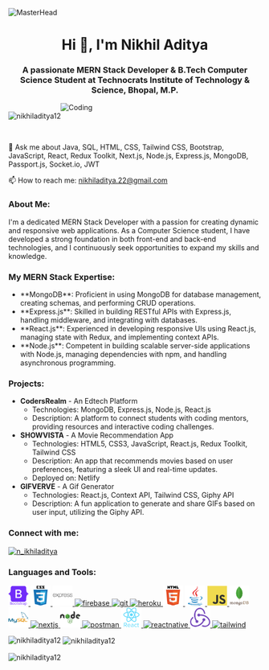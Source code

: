
![MasterHead ](https://img.freepik.com/free-photo/3d-portrait-people_23-2150793856.jpg?t=st=1722313729~exp=1722317329~hmac=a948f57e06eea844bbb8e377d2ecaabeb2d31fbddd4fbae01cf086e72d9aa0b8&w=1060)
<h1 align="center">Hi 👋, I'm Nikhil Aditya</h1>
<h3 align="center">A passionate MERN Stack Developer & B.Tech Computer Science Student at Technocrats Institute of Technology & Science, Bhopal, M.P.</h3>
<img align="right" alt="Coding" width="400" src="https://cdn.dribbble.com/users/1162077/screenshots/3848914/programmer.gif" />
<p align="left">
  <img src="https://komarev.com/ghpvc/?username=nikhiladitya12&label=Profile%20views&color=0e75b6&style=flat" alt="nikhiladitya12" />
</p>
<p align="left">
  <a href="https://twitter.com/" target="blank">
    <img src="https://img.shields.io/twitter/follow/?logo=twitter&style=for-the-badge" alt="" />
  </a>
</p>
💬 Ask me about Java, SQL, HTML, CSS, Tailwind CSS, Bootstrap, JavaScript, React, Redux Toolkit, Next.js, Node.js, Express.js, MongoDB, Passport.js, Socket.io, JWT

📫 How to reach me: nikhiladitya.22@gmail.com

<h3 align="left">About Me:</h3>
<p>
I'm a dedicated MERN Stack Developer with a passion for creating dynamic and responsive web applications. As a Computer Science student, I have developed a strong foundation in both front-end and back-end technologies, and I continuously seek opportunities to expand my skills and knowledge.
</p>
<h3 align="left">My MERN Stack Expertise:</h3>
<ul>
  <li>**MongoDB**: Proficient in using MongoDB for database management, creating schemas, and performing CRUD operations.</li>
  <li>**Express.js**: Skilled in building RESTful APIs with Express.js, handling middleware, and integrating with databases.</li>
  <li>**React.js**: Experienced in developing responsive UIs using React.js, managing state with Redux, and implementing context APIs.</li>
  <li>**Node.js**: Competent in building scalable server-side applications with Node.js, managing dependencies with npm, and handling asynchronous programming.</li>
</ul>
<h3 align="left">Projects:</h3>
<ul>
  <li>
    <b>CodersRealm</b> - An Edtech Platform
    <ul>
      <li>Technologies: MongoDB, Express.js, Node.js, React.js</li>
      <li>Description: A platform to connect students with coding mentors, providing resources and interactive coding challenges.</li>
    </ul>
  </li>
  <li>
    <b>SHOWVISTA</b> - A Movie Recommendation App
    <ul>
      <li>Technologies: HTML5, CSS3, JavaScript, React.js, Redux Toolkit, Tailwind CSS</li>
      <li>Description: An app that recommends movies based on user preferences, featuring a sleek UI and real-time updates.</li>
      <li>Deployed on: Netlify</li>
    </ul>
  </li>
  <li>
    <b>GIFVERVE</b> - A Gif Generator
    <ul>
      <li>Technologies: React.js, Context API, Tailwind CSS, Giphy API</li>
      <li>Description: A fun application to generate and share GIFs based on user input, utilizing the Giphy API.</li>
    </ul>
  </li>
</ul>
<h3 align="left">Connect with me:</h3>
<p align="left">
  <a href="https://instagram.com/n_ikhiladitya" target="blank">
    <img align="center" src="https://raw.githubusercontent.com/rahuldkjain/github-profile-readme-generator/master/src/images/icons/Social/instagram.svg" alt="n_ikhiladitya" height="30" width="40" />
  </a>
</p>
<h3 align="left">Languages and Tools:</h3>
<p align="left">
  <a href="https://getbootstrap.com" target="_blank" rel="noreferrer">
    <img src="https://raw.githubusercontent.com/devicons/devicon/master/icons/bootstrap/bootstrap-plain-wordmark.svg" alt="bootstrap" width="40" height="40"/>
  </a> 
  <a href="https://www.w3schools.com/css/" target="_blank" rel="noreferrer">
    <img src="https://raw.githubusercontent.com/devicons/devicon/master/icons/css3/css3-original-wordmark.svg" alt="css3" width="40" height="40"/>
  </a> 
  <a href="https://expressjs.com" target="_blank" rel="noreferrer">
    <img src="https://raw.githubusercontent.com/devicons/devicon/master/icons/express/express-original-wordmark.svg" alt="express" width="40" height="40"/>
  </a> 
  <a href="https://firebase.google.com/" target="_blank" rel="noreferrer">
    <img src="https://www.vectorlogo.zone/logos/firebase/firebase-icon.svg" alt="firebase" width="40" height="40"/>
  </a> 
  <a href="https://git-scm.com/" target="_blank" rel="noreferrer">
    <img src="https://www.vectorlogo.zone/logos/git-scm/git-scm-icon.svg" alt="git" width="40" height="40"/>
  </a> 
  <a href="https://heroku.com" target="_blank" rel="noreferrer">
    <img src="https://www.vectorlogo.zone/logos/heroku/heroku-icon.svg" alt="heroku" width="40" height="40"/>
  </a> 
  <a href="https://www.w3.org/html/" target="_blank" rel="noreferrer">
    <img src="https://raw.githubusercontent.com/devicons/devicon/master/icons/html5/html5-original-wordmark.svg" alt="html5" width="40" height="40"/>
  </a> 
  <a href="https://www.java.com" target="_blank" rel="noreferrer">
    <img src="https://raw.githubusercontent.com/devicons/devicon/master/icons/java/java-original.svg" alt="java" width="40" height="40"/>
  </a> 
  <a href="https://developer.mozilla.org/en-US/docs/Web/JavaScript" target="_blank" rel="noreferrer">
    <img src="https://raw.githubusercontent.com/devicons/devicon/master/icons/javascript/javascript-original.svg" alt="javascript" width="40" height="40"/>
  </a> 
  <a href="https://www.mongodb.com/" target="_blank" rel="noreferrer">
    <img src="https://raw.githubusercontent.com/devicons/devicon/master/icons/mongodb/mongodb-original-wordmark.svg" alt="mongodb" width="40" height="40"/>
  </a> 
  <a href="https://www.mysql.com/" target="_blank" rel="noreferrer">
    <img src="https://raw.githubusercontent.com/devicons/devicon/master/icons/mysql/mysql-original-wordmark.svg" alt="mysql" width="40" height="40"/>
  </a> 
  <a href="https://nextjs.org/" target="_blank" rel="noreferrer">
    <img src="https://cdn.worldvectorlogo.com/logos/nextjs-2.svg" alt="nextjs" width="40" height="40"/>
  </a> 
  <a href="https://nodejs.org" target="_blank" rel="noreferrer">
    <img src="https://raw.githubusercontent.com/devicons/devicon/master/icons/nodejs/nodejs-original-wordmark.svg" alt="nodejs" width="40" height="40"/>
  </a> 
  <a href="https://postman.com" target="_blank" rel="noreferrer">
    <img src="https://www.vectorlogo.zone/logos/getpostman/getpostman-icon.svg" alt="postman" width="40" height="40"/>
  </a> 
  <a href="https://reactjs.org/" target="_blank" rel="noreferrer">
    <img src="https://raw.githubusercontent.com/devicons/devicon/master/icons/react/react-original-wordmark.svg" alt="react" width="40" height="40"/>
  </a> 
  <a href="https://reactnative.dev/" target="_blank" rel="noreferrer">
    <img src="https://reactnative.dev/img/header_logo.svg" alt="reactnative" width="40" height="40"/>
  </a> 
  <a href="https://redux.js.org" target="_blank" rel="noreferrer">
    <img src="https://raw.githubusercontent.com/devicons/devicon/master/icons/redux/redux-original.svg" alt="redux" width="40" height="40"/>
  </a> 
  <a href="https://tailwindcss.com/" target="_blank" rel="noreferrer">
    <img src="https://www.vectorlogo.zone/logos/tailwindcss/tailwindcss-icon.svg" alt="tailwind" width="40" height="40"/>
  </a>
</p>
<p>
  <img align="left" src="https://github-readme-stats.vercel.app/api/top-langs?username=nikhiladitya12&show_icons=true&locale=en&layout=compact" alt="nikhiladitya12" />
</p>
<p>&nbsp;<img align="center" src="https://github-readme-stats.vercel.app/api?username=nikhiladitya12&show_icons=true&locale=en" alt="nikhiladitya12" /></p>
<p><img align="center" src="https://github-readme-streak-stats.herokuapp.com/?user=nikhiladitya12&" alt="nikhiladitya12" /></p>
